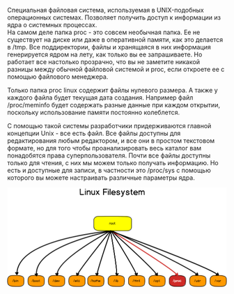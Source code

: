 Cпециальная файловая система, используемая в UNIX-подобных операционных системах. Позволяет получить доступ к информации из ядра о системных процессах.  
На самом деле папка proc - это совсем необычная папка. Ее не существует на диске или даже в оперативной памяти, как это делается в /tmp. Все поддиректории, файлы и хранящаяся в них информация генерируется ядром на лету, как только вы ее запрашиваете. Но работает все настолько прозрачно, что вы не заметите никакой разницы между обычной файловой системой и proc, если откроете ее с помощью файлового менеджера.


Только папка proc linux содержит файлы нулевого размера. А также у каждого файла будет текущая дата создания. Например файл /proc/meminfo будет содержать разные данные при каждом открытии, поскольку использование памяти постоянно колеблется.


С помощью такой системы разработчики придерживаются главной концепции Unix - все есть файл. Все файлы доступны для редактирования любым редактором, и все они в простом текстовом формате, но для того чтобы проанализировать весь каталог вам понадобятся права суперпользователя. Почти все файлы доступны только для чтения, с них мы можем только получать информацию. Но есть и доступные для записи, в частности это /proc/sys с помощью которого вы можете настраивать различные параметры ядра.


![image.png](./images/vyviedieniie-spiska-protsiessov-procfs_1.png)

